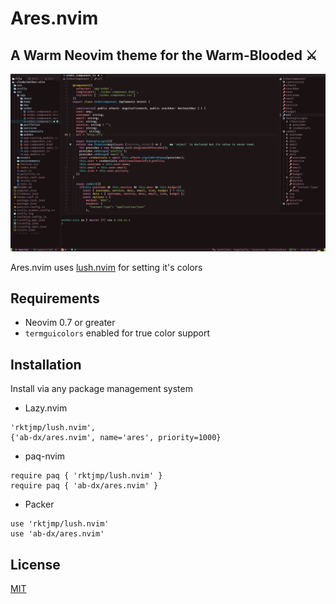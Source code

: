 # Ares.nvim

## A Warm Neovim theme for the Warm-Blooded ⚔️

![Showcase](./assets/showcase.png)

Ares.nvim uses [lush.nvim](https://github.com/rktjmp/lush.nvim/tree/main) for setting it's colors

## Requirements

- Neovim 0.7 or greater
- `termguicolors` enabled for true color support

## Installation

Install via any package management system

- Lazy.nvim

```vim
'rktjmp/lush.nvim',
{'ab-dx/ares.nvim', name='ares', priority=1000}
```

- paq-nvim

```vim
require paq { 'rktjmp/lush.nvim' }
require paq { 'ab-dx/ares.nvim' }
```

- Packer

```vim
use 'rktjmp/lush.nvim'
use 'ab-dx/ares.nvim'
```

## License

[MIT](https://choosealicense.com/licenses/mit/)
